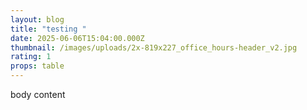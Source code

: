 ```yaml
---
layout: blog
title: "testing "
date: 2025-06-06T15:04:00.000Z
thumbnail: /images/uploads/2x-819x227_office_hours-header_v2.jpg
rating: 1
props: table
---
```

body content
